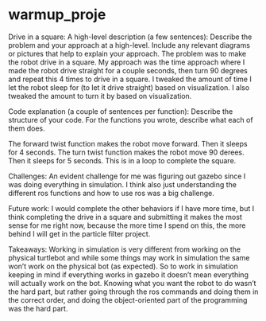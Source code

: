 # warmup_proje

Drive in a square:
A high-level description (a few sentences): Describe the problem and your approach at a high-level. Include any relevant diagrams or pictures that help to explain your approach.
The problem was to make the robot drive in a square. My approach was the time approach where I made the robot drive straight for a couple seconds, then turn 90 degrees and repeat this 4 times to drive in a square. I tweaked the amount of time I let the robot sleep for (to let it drive straight) based on visualization. I also tweaked the amount to turn it by based on visualization. 

Code explanation (a couple of sentences per function): Describe the structure of your code. For the functions you wrote, describe what each of them does.

The forward twist function makes the robot move forward. 
Then it sleeps for 4 seconds. 
The turn twist function makes the robot move 90 derees. 
Then it sleeps for 5 seconds. 
This is in a loop to complete the square. 

Challenges: An evident challenge for me was figuring out gazebo since I was doing everything in simulation. I think also just understanding the different ros functions and how to use ros was a big challenge. 

Future work: I would complete the other behaviors if I have more time, but I think completing the drive in a square and submitting it makes the most sense for me right now, because the more time I spend on this, the more behind I will get in the particle filter project.

Takeaways: Working in simulation is very different from working on the physical turtlebot and while some things may work in simulation the same won’t work on the physical bot (as expected). So to work in simulation keeping in mind if everything works in gazebo it doesn’t mean everything will actually work on the bot. 
Knowing what you want the robot to do wasn’t the hard part, but rather going through the ros commands and doing them in the correct order, and doing the object-oriented part of the programming was the hard part. 





